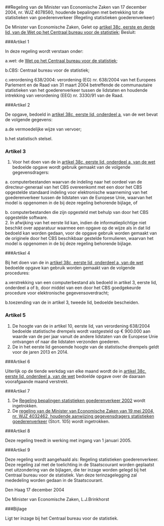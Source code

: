 <meta http-equiv='Content-Type' content='text/html; charset=utf-8' />

##Regeling van de Minister van Economische Zaken van 17 december 2004, nr. WJZ 4078560, houdende bepalingen met betrekking tot de statistieken van goederenverkeer (Regeling statistieken goederenverkeer)

De Minister van Economische Zaken,
Gelet op [artikel 38c, eerste en derde lid, van de Wet op het Centraal bureau voor de statistiek](../../../../../wet/wet/op/het/centraal/bureau/voor/de/statistiek/BWBR0015926/README.md);
Besluit:

###Artikel 1 

In deze regeling wordt verstaan onder:

a.wet: de [Wet op het Centraal bureau voor de statistiek](../../../../../wet/wet/op/het/centraal/bureau/voor/de/statistiek/BWBR0015926/README.md);

b.CBS: Centraal bureau voor de statistiek;

c.verordening 638/2004: verordening (EG) nr. 638/2004 van het Europees Parlement en de Raad van 31 maart 2004 betreffende de communautaire statistieken van het goederenverkeer tussen de lidstaten en houdende intrekking van verordening (EEG) nr. 3330/91 van de Raad.

###Artikel 2 

De opgave, bedoeld in [artikel 38c, eerste lid, onderdeel a](../../../../../wet/wet/op/het/centraal/bureau/voor/de/statistiek/BWBR0015926/README.md), van de wet bevat de volgende gegevens:

a.de vermoedelijke wijze van vervoer;

b.het statistisch stelsel.

### Artikel  3  

1.  Voor het doen van de in [artikel 38c, eerste lid, onderdeel a, van de wet](../../../../../wet/wet/op/het/centraal/bureau/voor/de/statistiek/BWBR0015926/README.md) bedoelde opgave wordt gebruik gemaakt van de volgende gegevensdragers: 

a. computerbestanden waarvan de indeling naar het oordeel van de directeur-generaal van het CBS overeenkomt met een door het CBS opgestelde standaard indeling voor elektronische waarneming van het goederenverkeer tussen de lidstaten van de Europese Unie, waarvan het model is opgenomen in de bij deze regeling behorende bijlage, of  

b. computerbestanden die zijn opgesteld met behulp van door het CBS opgestelde software.     
2.  In afwijking van het eerste lid kan, indien de informatieplichtige niet beschikt over apparatuur waarmee een opgave op de wijze als in dat lid bedoeld kan worden gedaan, voor de opgave gebruik worden gemaakt van de originele door het CBS beschikbaar gestelde formulieren, waarvan het model is opgenomen in de bij deze regeling behorende bijlage.  

###Artikel 4 

Bij het doen van de in [artikel 38c, eerste lid, onderdeel a, van de wet](../../../../../wet/wet/op/het/centraal/bureau/voor/de/statistiek/BWBR0015926/README.md) bedoelde opgave kan gebruik worden gemaakt van de volgende procedures:

a.verstrekking van een computerbestand als bedoeld in artikel 3, eerste lid, onderdeel a of b, door middel van een door het CBS goedgekeurde procedure voor elektronische gegevensoverdracht;

b.toezending van de in artikel 3, tweede lid, bedoelde bescheiden.

### Artikel  5  

1.  De hoogte van de in artikel 10, eerste lid, van verordening 638/2004 bedoelde statistische drempels wordt vastgesteld op € 900.000 aan waarde van de per jaar vanuit de andere lidstaten van de Europese Unie ontvangen of naar die lidstaten verzonden goederen.   
2.  De in het eerste lid genoemde hoogte van de statistische drempels geldt voor de jaren 2013 en 2014.  

###Artikel 6 

Uiterlijk op de tiende werkdag van elke maand wordt de in [artikel 38c, eerste lid, onderdeel a, van de wet](../../../../../wet/wet/op/het/centraal/bureau/voor/de/statistiek/BWBR0015926/README.md) bedoelde opgave over de daaraan voorafgaande maand verstrekt.

###Artikel 7 

1. De [Regeling bepalingen statistieken goederenverkeer 2002](../../../../../ministeriele-regeling/regeling/bepalingen/statistieken/goederenverkeer/2002/BWBR0013107/README.md) wordt ingetrokken.
2. De [regeling van de Minister van Economische Zaken van 19 mei 2004, nr. WJZ 4032462, houdende aanwijzing gegevensdragers statistieken goederenverkeer](../../../../../ministeriele-regeling/aanwijzingsregeling/gegevensdragers/statistieken/goederenverkeer/BWBR0016754/README.md) (Stcrt. 105) wordt ingetrokken.

###Artikel 8 

Deze regeling treedt in werking met ingang van 1 januari 2005.

###Artikel 9 

Deze regeling wordt aangehaald als: Regeling statistieken goederenverkeer.
Deze regeling zal met de toelichting in de Staatscourant worden geplaatst met uitzondering van de bijlagen, die ter inzage worden gelegd bij het Centraal bureau voor de statistiek. Van deze terinzagelegging zal mededeling worden gedaan in de Staatscourant.

Den Haag
17 december 2004

De 
Minister van Economische Zaken, 
L.J.Brinkhorst

###Bijlage 

Ligt ter inzage bij het Centraal bureau voor de statistiek.
